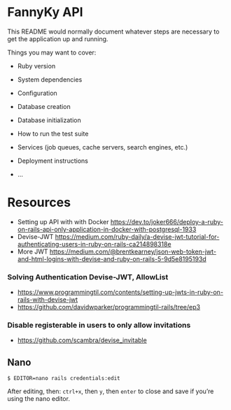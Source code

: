 # FannyKy API

This README would normally document whatever steps are necessary to get the
application up and running.

Things you may want to cover:

* Ruby version

* System dependencies

* Configuration

* Database creation

* Database initialization

* How to run the test suite

* Services (job queues, cache servers, search engines, etc.)

* Deployment instructions

* ...

# Resources
- Setting up API with with Docker https://dev.to/joker666/deploy-a-ruby-on-rails-api-only-application-in-docker-with-postgresql-1933
- Devise-JWT https://medium.com/ruby-daily/a-devise-jwt-tutorial-for-authenticating-users-in-ruby-on-rails-ca214898318e
- More JWT https://medium.com/@brentkearney/json-web-token-jwt-and-html-logins-with-devise-and-ruby-on-rails-5-9d5e8195193d

### Solving Authentication Devise-JWT, AllowList
- https://www.programmingtil.com/contents/setting-up-jwts-in-ruby-on-rails-with-devise-jwt
- https://github.com/davidwparker/programmingtil-rails/tree/ep3

### Disable registerable in users to only allow invitations
- https://github.com/scambra/devise_invitable

## Nano

    $ EDITOR=nano rails credentials:edit

 After editing, then:
 `ctrl+x`, then `y`, then `enter` to close and save if you’re using the nano editor.
